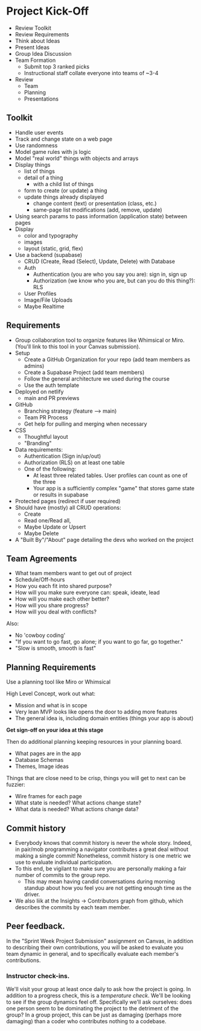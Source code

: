 # Project Kick-Off

- Review Toolkit
- Review Requirements
- Think about Ideas
- Present Ideas
- Group Idea Discussion
- Team Formation
  - Submit top 3 ranked picks
  - Instructional staff collate everyone into teams of ~3-4
- Review
  - Team
  - Planning
  - Presentations

## Toolkit

- Handle user events
- Track and change state on a web page
- Use randomness
- Model game rules with js logic
- Model "real world" things with objects and arrays
- Display things
  - list of things
  - detail of a thing
    - with a child list of things
  - form to create (or update) a thing
  - update things already displayed
    - change content (text) or presentation (class, etc.)
    - same-page list modifications (add, remove, update)
- Using search params to pass information (application state) between pages
- Display
  - color and typography
  - images
  - layout (static, grid, flex)
- Use a backend (supabase)
  - CRUD (Create, Read (Select), Update, Delete) with Database
  - Auth
    - Authentication (you are who you say you are): sign in, sign up
    - Authorization (we know who you are, but can you do this thing?): RLS
  - User Profiles
  - Image/File Uploads
  - Maybe Realtime

## Requirements

- Group collaboration tool to organize features like Whimsical or Miro. (You'll link to this tool in your Canvas submission).
- Setup
  - Create a GitHub Organization for your repo (add team members as admins)
  - Create a Supabase Project (add team members)
  - Follow the general architecture we used during the course
  - Use the auth template
- Deployed on netlify
  - main and PR previews
- GitHub
  - Branching strategy (feature --> main)
  - Team PR Process
  - Get help for pulling and merging when necessary
- CSS
  - Thoughtful layout
  - "Branding"
- Data requirements:
  - Authentication (Sign in/up/out)
  - Authorization (RLS) on at least one table
  - One of the following:
    - At least three related tables. User profiles can count as one of the three
    - Your app is a sufficiently complex "game" that stores game state or results in supabase
- Protected pages (redirect if user required)
- Should have (mostly) all CRUD operations:
  - Create
  - Read one/Read all,
  - Maybe Update or Upsert
  - Maybe Delete
- A "Built By"/"About" page detailing the devs who worked on the project

## Team Agreements

- What team members want to get out of project
- Schedule/Off-hours
- How you each fit into shared purpose?
- How will you make sure everyone can: speak, ideate, lead
- How will you make each other better?
- How will you share progress?
- How will you deal with conflicts?

Also:

- No 'cowboy coding'
- "If you want to go fast, go alone; if you want to go far, go together."
- "Slow is smooth, smooth is fast"

## Planning Requirements

Use a planning tool like Miro or Whimsical

High Level Concept, work out what:

- Mission and what is in scope
- Very lean MVP looks like opens the door to adding more features
- The general idea is, including domain entities (things your app is about)

**Get sign-off on your idea at this stage**

Then do additional planning keeping resources in your planning board.

- What pages are in the app
- Database Schemas
- Themes, Image ideas

Things that are close need to be crisp, things you will get to next can be fuzzier:

- Wire frames for each page
- What state is needed? What actions change state?
- What data is needed? What actions change data?

## Commit history

- Everybody knows that commit history is never the whole story. Indeed, in pair/mob programming a navigator contributes a great deal without making a single commit! Nonetheless, commit history is one metric we use to evaluate individual participation.
- To this end, be vigilant to make sure you are personally making a fair number of commits to the group repo.
  - This may mean having candid conversations during morning standup about how you feel you are not getting enough time as the driver.
- We also liik at the Insights -> Contributors graph from github, which describes the commits by each team member.

## Peer feedback.

In the "Sprint Week Project Submission" assignment on Canvas, in addition to describing their own contributions, you will be asked to evaluate you team dynamic in general, and to specifically evaluate each member's contributions.

### Instructor check-ins.

We'll visit your group at least once daily to ask how the project is going. In addition to a progress check, this is a _temperature check_. We'll be looking to see if the group dynamics feel off. Specifically we'll ask ourselves: does one person seem to be dominating the project to the detriment of the group? In a group project, this can be just as damaging (perhaps more damaging) than a coder who contributes nothing to a codebase.
